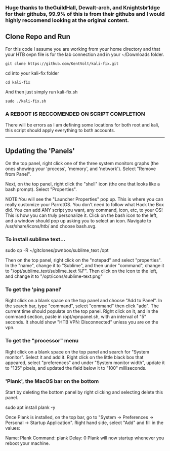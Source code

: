 ### Huge thanks to theGuildHall, Dewalt-arch, and Knightsbr1dge for their githubs, 99.9% of this is from their githubs and I would highly reccomend looking at the original content.

## Clone Repo and Run
For this code I assume you are working from your home directory and that your HTB ovpn file is for the lab connection and in your ~/Downloads folder.

```git clone https://github.com/KentVolt/kali-fix.git```

cd into your kali-fix folder 

```cd kali-fix```

And then just simply run kali-fix.sh

```sudo ./kali-fix.sh```

### A REBOOT IS RECCOMENDED ON SCRIPT COMPLETION 

There will be errors as I am defining some locations for both root and kali, this script should apply everything to both accounts.

-----------------------------------------------------------------

## Updating the 'Panels'
On the top panel, right click one of the three system monitors graphs (the ones showing your 'process', 'memory', and 'network'). Select "Remove from Panel".

Next, on the top panel, right click the "shell" icon (the one that looks like a bash prompt). Select "Properties".

NOTE:You will see the "Launcher Properties" pop up. This is where you can really customize your ParrotOS. You don't need to follow what Hack the Box did. You can add ANY script you want, any command, icon, etc, to your OS! This is how you can truly personalize it.
Click on the bash icon to the left, and a window should pop up asking you to select an icon. Navigate to /usr/share/icons/htb/ and choose bash.svg.

### To install sublime text...
sudo cp -R ~/gitclones/pwnbox/sublime_text /opt

Then on the top panel, right click on the "notepad" and select "properties". In the "name", change it to "Sublime", and then under "command", change it to "/opt/sublime_text/sublime_text %F". Then click on the icon to the left, and change it to "/opt/icons/sublime-text.png"

### To get the 'ping panel'
Right click on a blank space on the top panel and choose "Add to Panel". In the search bar, type "command", select "command" then click "add". The current time should populate on the top panel. Right click on it, and in the command section, paste in /opt/vpnpanel.sh, with an interval of "5" seconds. It should show "HTB VPN: Disconnected" unless you are on the vpn.

### To get the "processor" menu
Right click on a blank space on the top panel and search for "System monitor". Select it and add it. Right click on the little black box that appeared, select "preferences" and under "System monitor width", update it to "135" pixels, and updated the field below it to "100" milliseconds.

### 'Plank', the MacOS bar on the bottom
Start by deleting the bottom panel by right clicking and selecting delete this panel.

sudo apt install plank -y

Once Plank is installed, on the top bar, go to "System -> Preferences -> Personal -> Startup Application". Right hand side, select "Add" and fill in the values:

Name: Plank
Command: plank
Delay: 0
Plank will now startup whenever you reboot your machine.
